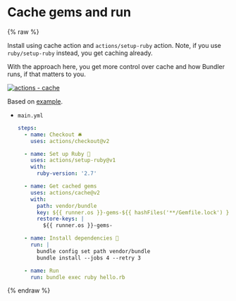 # Cache gems and run

{% raw %}

Install using cache action and `actions/setup-ruby` action. Note, if you use `ruby/setup-ruby` instead, you get caching already.

With the approach here, you get more control over cache and how Bundler runs, if that matters to you.

[![actions - cache](https://img.shields.io/static/v1?label=actions&message=cache&color=blue&logo=github)](https://github.com/actions/cache)

Based on [example](https://github.com/actions/cache/blob/master/examples.md#ruby---bundler).

- `main.yml`
    ```yaml
    steps:
      - name: Checkout 🛎️
        uses: actions/checkout@v2

      - name: Set up Ruby 💎
        uses: actions/setup-ruby@v1
        with:
          ruby-version: '2.7'

      - name: Get cached gems
        uses: actions/cache@v2
        with:
          path: vendor/bundle
          key: ${{ runner.os }}-gems-${{ hashFiles('**/Gemfile.lock') }}
          restore-keys: |
            ${{ runner.os }}-gems-

      - name: Install dependencies 🔧
        run: |
          bundle config set path vendor/bundle
          bundle install --jobs 4 --retry 3

      - name: Run
        run: bundle exec ruby hello.rb
    ```

{% endraw %}
